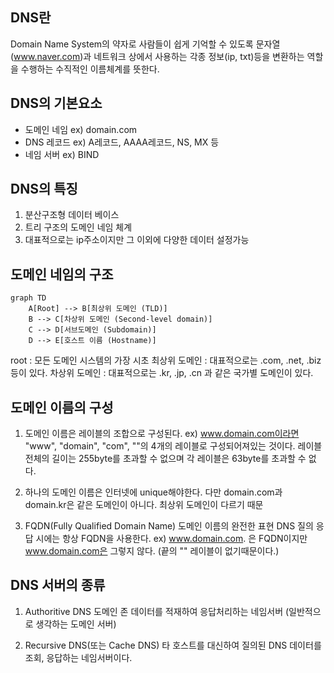 ## DNS란
Domain Name System의 약자로 사람들이 쉽게 기억할 수 있도록 문자열(www.naver.com)과 네트워크 상에서 사용하는 각종 정보(ip, txt)등을 변환하는 역할을 수행하는 수직적인 이름체계를 뜻한다.

## DNS의 기본요소
- 도메인 네임 ex) domain.com
- DNS 레코드 ex) A레코드, AAAA레코드, NS, MX 등
- 네임 서버 ex) BIND

## DNS의 특징
1. 분산구조형 데이터 베이스
2. 트리 구조의 도메인 네임 체계
3. 대표적으로는 ip주소이지만 그 이외에 다양한 데이터 설정가능

## 도메인 네임의 구조
```mermaid
graph TD
    A[Root] --> B[최상위 도메인 (TLD)]
    B --> C[차상위 도메인 (Second-level domain)]
    C --> D[서브도메인 (Subdomain)]
    D --> E[호스트 이름 (Hostname)]
```
root : 모든 도메인 시스템의 가장 시초 
최상위 도메인 : 대표적으로는 .com, .net, .biz 등이 있다.
차상위 도메인 : 대표적으로는 .kr, .jp, .cn 과 같은 국가별 도메인이 있다.

## 도메인 이름의 구성
1. 도메인 이름은 레이블의 조합으로 구성된다.
ex) www.domain.com이라면 "www", "domain", "com", ""의 4개의 레이블로 구성되어져있는 것이다.
레이블 전체의 길이는 255byte를 초과할 수 없으며 각 레이블은 63byte를 초과할 수 없다.

2. 하나의 도메인 이름은 인터넷에 unique해야한다.
다만 domain.com과 domain.kr은 같은 도메인이 아니다. 최상위 도메인이 다르기 때문

3. FQDN(Fully Qualified Domain Name) 도메인 이름의 완전한 표현
DNS 질의 응답 시에는 항상 FQDN을 사용한다.
ex) www.domain.com. 은 FQDN이지만 www.domain.com은 그렇지 않다. (끝의 "" 레이블이 없기때문이다.)

## DNS 서버의 종류
1. Authoritive DNS
도메인 존 데이터를 적재하여 응답처리하는 네임서버 (일반적으로 생각하는 도메인 서버)

2. Recursive DNS(또는 Cache DNS)
타 호스트를 대신하여 질의된 DNS 데이터를 조회, 응답하는 네임서버이다.



